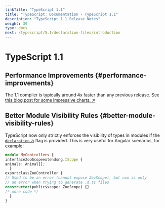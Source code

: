 ```yaml
---
linkTitle: "TypeScript 1.1"
title: "TypeScript: Documentation - TypeScript 1.1"
description: "TypeScript 1.1 Release Notes"
weight: 39
type: docs
next: /typescript/5.1/declaration-files/introduction
---
```


# TypeScript 1.1

## Performance Improvements {#performance-improvements}

The 1.1 compiler is typically around 4x faster than any previous release. See [this blog post for some impressive charts. ↗](http://blogs.msdn.com/b/typescript/archive/2014/10/06/announcing-typescript-1-1-ctp.aspx)

## Better Module Visibility Rules {#better-module-visibility-rules}

TypeScript now only strictly enforces the visibility of types in modules if the [`declaration` ↗](https://www.typescriptlang.org/tsconfig.html#declaration) flag is provided. This is very useful for Angular scenarios, for example:

```ts
module MyControllers {
interfaceZooScopeextendsng.IScope {
animals: Animal[];
  }
exportclassZooController {
// Used to be an error (cannot expose ZooScope), but now is only
// an error when trying to generate .d.ts files
constructor(public$scope: ZooScope) {}
/* more code */
  }
}
```
